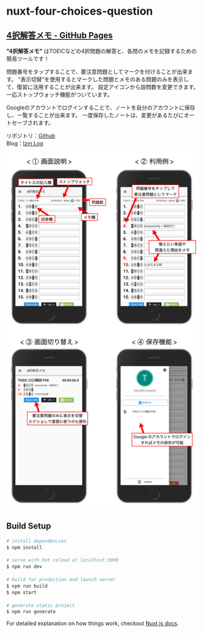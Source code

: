# nuxt-four-choices-question

## [4択解答メモ - GitHub Pages](https://izm51.github.io/four-choices-question-memo/)

**"4択解答メモ"** はTOEICなどの4択問題の解答と、各問のメモを記録するための簡易ツールです！

問題番号をタップすることで、要注意問題としてマークを付けることが出来ます。
"表示切替"を使用するとマークした問題とメモのある問題のみを表示して、復習に活用することが出来ます。
設定アイコンから設問数を変更できます。
一応ストップウォッチ機能がついています。

Googleのアカウントでログインすることで、ノートを自分のアカウントに保存し、一覧することが出来ます。
一度保存したノートは、変更があるたびにオートセーブされます。

リポジトリ：[Github](https://github.com/izm51/four-choices-question-memo)  
Blog：[Izm Log](https://izm51.com/)

![](4QScreenImage.jpg)

## Build Setup

``` bash
# install dependencies
$ npm install

# serve with hot reload at localhost:3000
$ npm run dev

# build for production and launch server
$ npm run build
$ npm start

# generate static project
$ npm run generate
```

For detailed explanation on how things work, checkout [Nuxt.js docs](https://nuxtjs.org).
